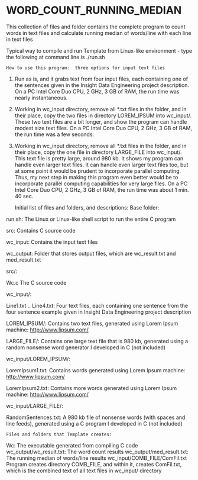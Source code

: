 # WORD_COUNT_RUNNING_MEDIAN
This collection of files and folder contains the complete program to count words in text files and calculate running median of words/line with each line in text files


Typical way to compile and run Template from Linux-like environment - type the following at command line is ./run.sh



	How to use this program:  three options for input text files
1)  Run as is, and it grabs text from four input files, each containing one of the sentences given in the Insight Data Engineering project description.  On a PC Intel Core Duo CPU, 2 GHz, 3 GB of RAM, the run time was nearly instantaneous.

2)  Working in wc_input directory, remove all *.txt files in the folder, and in their place, copy the two files in directory LOREM_IPSUM into wc_input/.  These two text files are a bit longer, and show the program can handle modest size text files.  On a PC Intel Core Duo CPU, 2 GHz, 3 GB of RAM, the run time was a few seconds.

3)  Working in wc_input directory, remove all *.txt files in the folder, and in their place, copy the one file in directory LARGE_FILE into wc_input/.  This text file is pretty large, around 980 kb.  It shows my program can handle even larger text files.  It can handle even larger text files too, but at some point it would be prudent to incorporate parallel computing.  Thus, my next step in making this program even better would be to incorporate parallel computing capabilities for very large files.  On a PC Intel Core Duo CPU, 2 GHz, 3 GB of RAM, the run time was about 1 min. 40 sec.



	Initial list of files and folders, and descriptions:
	Base folder:

run.sh:		 	 The Linux or Linux-like shell script to run the entire C program

src:	 			 Contains C source code

wc_input:			 Contains the input text files

wc_output:			 Folder that stores output files, which are wc_result.txt and med_result.txt
 
src/:

Wc.c		 		 The C source code
 
wc_input/:

Line1.txt .. Line4.txt:	 Four text files, each containing one sentence from the four sentence example given in Insight Data Engineering project description

LOREM_IPSUM/:			 Contains two text files, generated using Lorem Ipsum machine:  http://www.lipsum.com/

LARGE_FILE/:			 Contains one large text file that is 980 kb, generated using a random nonsense word generator I developed in C (not included)
 
wc_input/LOREM_IPSUM/:

LoremIpsum1.txt:		 Contains words generated using Lorem Ipsum machine:  http://www.lipsum.com/

LoremIpsum2.txt:		 Contains more words generated using Lorem Ipsum machine:  http://www.lipsum.com/

wc_input/LARGE_FILE/:

RandomSentences.txt:		 A 980 kb file of nonsense words (with spaces and line feeds), generated using a C program I developed in C (not included)

 
 
 
	Files and folders that Template creates:
Wc:		 		 The executable generated from compiling C code
wc_output/wc_result.txt:	 The word count results
wc_output/med_result.txt:	 The running median of words/line results
wc_input/COMB_FILE/ComFil.txt	 Program creates directory COMB_FILE, and within it, creates ComFil.txt, which is the combined text of all text files in wc_input/ directory


	

